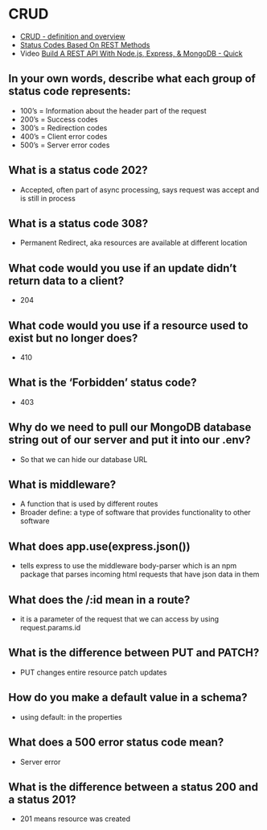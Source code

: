# CRUD 
- [CRUD - definition and overview](https://www.sumologic.com/glossary/crud/#:~:text=with%20Sumo%20Logic-,What%20is%20CRUD%3F,%2C%20read%2C%20update%20and%20delete.)
- [Status Codes Based On REST Methods](https://www.moesif.com/blog/technical/api-design/Which-HTTP-Status-Code-To-Use-For-Every-CRUD-App/)
- Video [Build A REST API With Node.js, Express, & MongoDB - Quick](https://www.youtube.com/channel/UCFbNIlppjAuEX4znoulh0Cw)
## In your own words, describe what each group of status code represents:

- 100’s = Information about the header part of the request
- 200’s = Success codes 
- 300’s = Redirection codes
- 400’s = Client error codes 
- 500’s = Server error codes

## What is a status code 202?
- Accepted, often part of async processing, says request was accept and is still in process
## What is a status code 308?
- Permanent Redirect, aka resources are available at different location 
## What code would you use if an update didn’t return data to a client?
- 204
## What code would you use if a resource used to exist but no longer does?
- 410
## What is the ‘Forbidden’ status code?
- 403
## Why do we need to pull our MongoDB database string out of our server and put it into our .env?
- So that we can hide our database URL 
## What is middleware?
- A function that is used by different routes 
- Broader define: a type of software that provides functionality to other software 
## What does app.use(express.json())
- tells express to use the middleware body-parser which is an npm package that parses incoming html requests that have json data in them
## What does the /:id mean in a route?
- it is a parameter of the request that we can access by using request.params.id 
## What is the difference between PUT and PATCH?
- PUT changes entire resource patch updates
## How do you make a default value in a schema?
- using default: in the properties 
## What does a 500 error status code mean?
- Server error
## What is the difference between a status 200 and a status 201?
- 201 means resource was created
